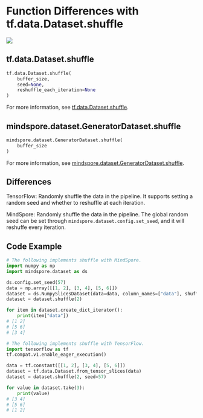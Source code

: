 # Function Differences with tf.data.Dataset.shuffle

<a href="https://gitee.com/mindspore/docs/blob/master/docs/mindspore/source_en/note/api_mapping/tensorflow_diff/shuffle.md" target="_blank"><img src="https://mindspore-website.obs.cn-north-4.myhuaweicloud.com/website-images/master/resource/_static/logo_source_en.png"></a>

## tf.data.Dataset.shuffle

```python
tf.data.Dataset.shuffle(
    buffer_size,
    seed=None,
    reshuffle_each_iteration=None
)
```

For more information, see [tf.data.Dataset.shuffle](https://www.tensorflow.org/versions/r1.15/api_docs/python/tf/data/Dataset#shuffle).

## mindspore.dataset.GeneratorDataset.shuffle

```python
mindspore.dataset.GeneratorDataset.shuffle(
    buffer_size
)
```

For more information, see [mindspore.dataset.GeneratorDataset.shuffle](https://www.mindspore.cn/docs/en/master/api_python/dataset/dataset_method/operation/mindspore.dataset.Dataset.shuffle.html#mindspore.dataset.Dataset.shuffle).

## Differences

TensorFlow: Randomly shuffle the data in the pipeline. It supports setting a random seed and whether to reshuffle at each iteration.

MindSpore: Randomly shuffle the data in the pipeline. The global random seed can be set through `mindspore.dataset.config.set_seed`, and it will reshuffe every iteration.

## Code Example

```python
# The following implements shuffle with MindSpore.
import numpy as np
import mindspore.dataset as ds

ds.config.set_seed(57)
data = np.array([[1, 2], [3, 4], [5, 6]])
dataset = ds.NumpySlicesDataset(data=data, column_names=["data"], shuffle=False)
dataset = dataset.shuffle(2)

for item in dataset.create_dict_iterator():
    print(item["data"])
# [1 2]
# [5 6]
# [3 4]

# The following implements shuffle with TensorFlow.
import tensorflow as tf
tf.compat.v1.enable_eager_execution()

data = tf.constant([[1, 2], [3, 4], [5, 6]])
dataset = tf.data.Dataset.from_tensor_slices(data)
dataset = dataset.shuffle(2, seed=57)

for value in dataset.take(3):
    print(value)
# [3 4]
# [5 6]
# [1 2]
```
